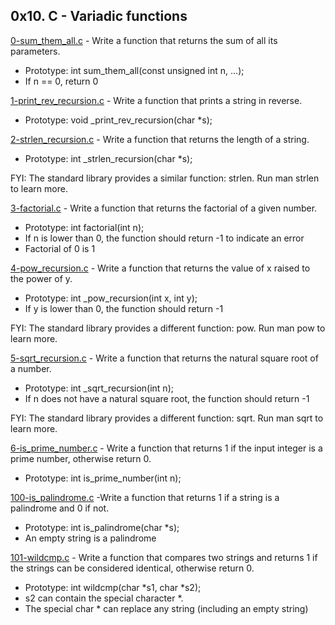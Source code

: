 ## 0x10. C - Variadic functions

[0-sum_them_all.c](./0-sum_them_all.c) - Write a function that returns the sum of all its parameters.

- Prototype: int sum_them_all(const unsigned int n, ...);
- If n == 0, return 0

[1-print_rev_recursion.c](./1-print_rev_recursion.c) - Write a function that prints a string in reverse.

- Prototype: void \_print_rev_recursion(char \*s);

[2-strlen_recursion.c](./2-strlen_recursion.c) - Write a function that returns the length of a string.

- Prototype: int \_strlen_recursion(char \*s);

FYI: The standard library provides a similar function: strlen. Run man strlen to learn more.

[3-factorial.c](./3-factorial.c) - Write a function that returns the factorial of a given number.

- Prototype: int factorial(int n);
- If n is lower than 0, the function should return -1 to indicate an error
- Factorial of 0 is 1

[4-pow_recursion.c](./4-pow_recursion.c) - Write a function that returns the value of x raised to the power of y.

- Prototype: int \_pow_recursion(int x, int y);
- If y is lower than 0, the function should return -1

FYI: The standard library provides a different function: pow. Run man pow to learn more.

[5-sqrt_recursion.c](./5-sqrt_recursion.c) - Write a function that returns the natural square root of a number.

- Prototype: int \_sqrt_recursion(int n);
- If n does not have a natural square root, the function should return -1

FYI: The standard library provides a different function: sqrt. Run man sqrt to learn more.

[6-is_prime_number.c](./6-is_prime_number.c) - Write a function that returns 1 if the input integer is a prime number, otherwise return 0.

- Prototype: int is_prime_number(int n);

[100-is_palindrome.c](./100-is_palindrome.c) -Write a function that returns 1 if a string is a palindrome and 0 if not.

- Prototype: int is_palindrome(char \*s);
- An empty string is a palindrome

[101-wildcmp.c](./101-wildcmp.c) - Write a function that compares two strings and returns 1 if the strings can be considered identical, otherwise return 0.

- Prototype: int wildcmp(char *s1, char *s2);
- s2 can contain the special character \*.
- The special char \* can replace any string (including an empty string)
